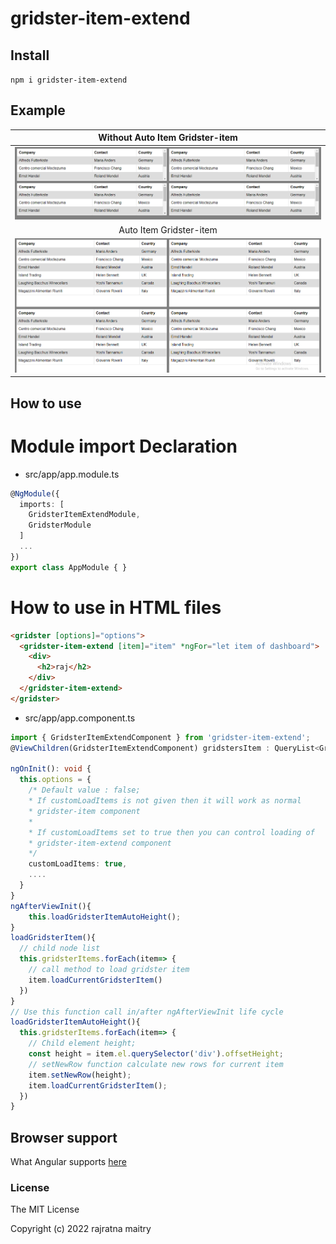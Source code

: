 # gridster-item-extend
## Install

`npm i gridster-item-extend`

## Example
Without Auto Item Gridster-item    |
:-------------------------:|
![normalGridster](assets/normalGrid.jpg)  |
Auto Item Gridster-item    |
![autoGridster](assets/autoGridster.jpg) |

## How to use
# Module import Declaration
  * src/app/app.module.ts
  ```typescript
  @NgModule({
    imports: [
      GridsterItemExtendModule,
      GridsterModule
    ]
    ...
  })
  export class AppModule { }
  ```  
  # How to use in HTML files
  ```html
  <gridster [options]="options">
    <gridster-item-extend [item]="item" *ngFor="let item of dashboard">
      <div>
        <h2>raj</h2>
      </div>
    </gridster-item-extend>
  </gridster>
  ```
  * src/app/app.component.ts
  ```typescript
  import { GridsterItemExtendComponent } from 'gridster-item-extend';
  @ViewChildren(GridsterItemExtendComponent) gridstersItem : QueryList<GridsterItemExtendComponent>;

  ngOnInit(): void {
    this.options = {
      /* Default value : false;
      * If customLoadItems is not given then it will work as normal 
      * gridster-item component
      * 
      * If customLoadItems set to true then you can control loading of
      * gridster-item-extend component
      */
      customLoadItems: true,
      ....
    }
  }
  ngAfterViewInit(){
      this.loadGridsterItemAutoHeight();
  }
  loadGridsterItem(){
    // child node list 
    this.gridsterItems.forEach(item=> {
      // call method to load gridster item
      item.loadCurrentGridsterItem()
    })
  }
  // Use this function call in/after ngAfterViewInit life cycle
  loadGridsterItemAutoHeight(){
    this.gridsterItems.forEach(item=> {
      // Child element height;
      const height = item.el.querySelector('div').offsetHeight;
      // setNewRow function calculate new rows for current item
      item.setNewRow(height);
      item.loadCurrentGridsterItem();
    })
  }
  ```
## Browser support

What Angular supports [here](https://github.com/angular/angular)

### License

The MIT License

Copyright (c) 2022 rajratna maitry
